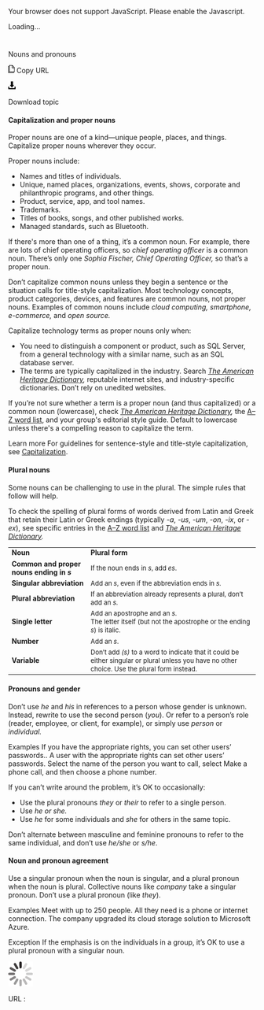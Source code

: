 ﻿Your browser does not support JavaScript. Please enable the Javascript.

Loading...

# 

Nouns and pronouns

![Copy URL](media/nouns-pronouns/Copy.png)
Copy URL

![Download](media/nouns-pronouns/Download.png)

Download topic

#### Capitalization and proper nouns

Proper nouns are one of a kind—unique people, places, and things. Capitalize proper nouns wherever they occur. 

Proper nouns include:

  - Names and titles of individuals.
  - Unique, named places, organizations, events, shows, corporate and philanthropic programs, and other things.
  - Product, service, app, and tool names.
  - Trademarks.
  - Titles of books, songs, and other published works.
  - Managed standards, such as Bluetooth.

If there's more than one of a thing, it’s a common noun. For example, there are lots of chief operating officers, so *chief operating officer* is a common noun. There’s only one *Sophia Fischer, Chief Operating Officer,* so that’s a proper noun. 

Don’t
capitalize common nouns unless they begin a sentence or the situation
calls for title-style capitalization. Most technology
concepts, product categories, devices, and features are common
nouns, not proper nouns. Examples of common nouns include *cloud computing, smartphone, e-commerce,* and *open source.*

Capitalize technology terms as proper nouns only when:

  - You
    need to distinguish a component or product, such as SQL Server,
    from a general technology with a similar name, such as an SQL
    database server.
  - The terms are typically capitalized in the industry. Search *[The American Heritage Dictionary](https://ahdictionary.com/),* reputable internet sites, and industry-specific dictionaries. Don’t rely on unedited websites. 

If you’re not sure whether a term is a proper noun (and thus capitalized) or a common noun (lowercase), check *[The American Heritage Dictionary](https://ahdictionary.com/),* the [A–Z word list](https://worldready.cloudapp.net/Styleguide/Read?id=2700&topicid=25512), and your group's editorial style guide. Default to lowercase unless there's a compelling reason to capitalize the term.

Learn more For guidelines for sentence-style and title-style capitalization, see [Capitalization](https://worldready.cloudapp.net/Styleguide/Read?id=2700&topicid=28261).

#### Plural nouns

Some nouns can be challenging to use in the plural. The simple rules that follow will help. 

To
check the spelling of plural forms of words derived from Latin and
Greek that retain their Latin or Greek endings (typically *-a*, *-us*, *-um*, *-on*, *-ix*, or -*ex*), see specific entries in the [A–Z word list](https://worldready.cloudapp.net/Styleguide/Read?id=2700&topicid=25512) and *[The American Heritage Dictionary](https://ahdictionary.com/).*

<table>
<tbody>
<tr class="odd">
<td><b>Noun</b></td>
<td><b>Plural form</b></td>
</tr>
<tr class="even">
<td><div>
<b>Common and proper nouns ending in <em>s</em></b>
</div></td>
<td><div>
<span style="font-size:small;">If the noun ends in </span><em><span style="font-size:small;">s</span></em><span style="font-size:small;">, add </span><em><span style="font-size:small;">es</span></em><span style="font-size:small;">.</span>
</div></td>
</tr>
<tr class="odd">
<td><div>
<b>Singular abbreviation</b>
</div></td>
<td><div>
<span style="font-size:small;">Add an </span><em><span style="font-size:small;">s</span></em><span style="font-size:small;">, even if the abbreviation ends in </span><em><span style="font-size:small;">s.</span></em>
</div></td>
</tr>
<tr class="even">
<td><div>
<b>Plural abbreviation</b>
</div></td>
<td><div>
<span style="font-size:small;">If an abbreviation already represents a plural, don’t add an </span><em><span style="font-size:small;">s</span></em><span style="font-size:small;">.</span>
</div></td>
</tr>
<tr class="odd">
<td><div>
<div>
<b>Single letter</b>
</div>
</div></td>
<td><div>
<div>
<span style="font-size:small;">Add an apostrophe and an </span><em><span style="font-size:small;">s</span></em><span style="font-size:small;">. </span>
</div>
<div>
<span style="font-size:small;">The letter itself (but not the apostrophe or the ending </span><em><span style="font-size:small;">s</span></em><span style="font-size:small;">) is italic.</span>
</div>
</div></td>
</tr>
<tr class="even">
<td><div>
<b>Number</b>
</div></td>
<td><div>
<span style="font-size:small;">Add an </span><em><span style="font-size:small;">s</span></em><span style="font-size:small;">.</span>
</div></td>
</tr>
<tr class="odd">
<td><div>
<div>
<b>Variable </b>
</div>
</div></td>
<td><div>
<span style="font-size:small;">Don’t add </span><em><span style="font-size:small;">(s)</span></em><span style="font-size:small;"> to a word to indicate that it could be either singular or plural unless you have no other choice. Use the plural form instead.</span>
</div></td>
</tr>
</tbody>
</table>

#### Pronouns and gender

Don’t use *he* and *his* in references to a person whose gender is unknown. Instead, rewrite to use the second person (*you*). Or refer to a person’s role (reader, employee, or client, for example), or simply use *person* or *individual.*

Examples
If you have the appropriate rights, you can set other users’ passwords..
A user with the appropriate rights can set other users’ passwords.
Select the name of the person you want to call, select Make a phone call, and then choose a phone number.

If you can’t write around the problem, it’s OK to occasionally:

  - Use the plural pronouns *they* or *their* to refer to a single person.
  - Use *he or she.*
  - Use *he* for some individuals and *she* for others in the same topic. 

Don’t alternate between masculine and feminine pronouns to refer to the same individual, and don’t use *he/she* or *s/he*.

#### Noun and pronoun agreement

Use a singular pronoun when the noun is singular, and a plural pronoun when the noun is plural. Collective nouns like *company* take a singular pronoun. Don’t use a plural pronoun (like *they*).

Examples
Meet with up to 250 people. All they need is a phone or internet connection.
The company upgraded its cloud storage solution to Microsoft Azure.

Exception If the emphasis is on the individuals in a group, it’s OK to use a plural pronoun with a singular noun.

![In progress](media/nouns-pronouns/activity-large.gif)

URL :
